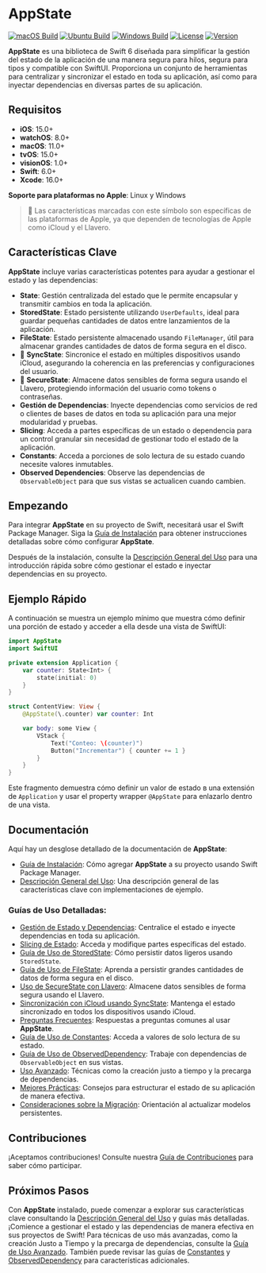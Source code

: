 # AppState

[![macOS Build](https://img.shields.io/github/actions/workflow/status/0xLeif/AppState/macOS.yml?label=macOS&branch=main)](https://github.com/0xLeif/AppState/actions/workflows/macOS.yml)
[![Ubuntu Build](https://img.shields.io/github/actions/workflow/status/0xLeif/AppState/ubuntu.yml?label=Ubuntu&branch=main)](https://github.com/0xLeif/AppState/actions/workflows/ubuntu.yml)
[![Windows Build](https://img.shields.io/github/actions/workflow/status/0xLeif/AppState/windows.yml?label=Windows&branch=main)](https://github.com/0xLeif/AppState/actions/workflows/windows.yml)
[![License](https://img.shields.io/github/license/0xLeif/AppState)](https://github.com/0xLeif/AppState/blob/main/LICENSE)
[![Version](https://img.shields.io/github/v/release/0xLeif/AppState)](https://github.com/0xLeif/AppState/releases)

**AppState** es una biblioteca de Swift 6 diseñada para simplificar la gestión del estado de la aplicación de una manera segura para hilos, segura para tipos y compatible con SwiftUI. Proporciona un conjunto de herramientas para centralizar y sincronizar el estado en toda su aplicación, así como para inyectar dependencias en diversas partes de su aplicación.

## Requisitos

- **iOS**: 15.0+
- **watchOS**: 8.0+
- **macOS**: 11.0+
- **tvOS**: 15.0+
- **visionOS**: 1.0+
- **Swift**: 6.0+
- **Xcode**: 16.0+

**Soporte para plataformas no Apple**: Linux y Windows

> 🍎 Las características marcadas con este símbolo son específicas de las plataformas de Apple, ya que dependen de tecnologías de Apple como iCloud y el Llavero.

## Características Clave

**AppState** incluye varias características potentes para ayudar a gestionar el estado y las dependencias:

- **State**: Gestión centralizada del estado que le permite encapsular y transmitir cambios en toda la aplicación.
- **StoredState**: Estado persistente utilizando `UserDefaults`, ideal para guardar pequeñas cantidades de datos entre lanzamientos de la aplicación.
- **FileState**: Estado persistente almacenado usando `FileManager`, útil para almacenar grandes cantidades de datos de forma segura en el disco.
- 🍎 **SyncState**: Sincronice el estado en múltiples dispositivos usando iCloud, asegurando la coherencia en las preferencias y configuraciones del usuario.
- 🍎 **SecureState**: Almacene datos sensibles de forma segura usando el Llavero, protegiendo información del usuario como tokens o contraseñas.
- **Gestión de Dependencias**: Inyecte dependencias como servicios de red o clientes de bases de datos en toda su aplicación para una mejor modularidad y pruebas.
- **Slicing**: Acceda a partes específicas de un estado o dependencia para un control granular sin necesidad de gestionar todo el estado de la aplicación.
- **Constants**: Acceda a porciones de solo lectura de su estado cuando necesite valores inmutables.
- **Observed Dependencies**: Observe las dependencias de `ObservableObject` para que sus vistas se actualicen cuando cambien.

## Empezando

Para integrar **AppState** en su proyecto de Swift, necesitará usar el Swift Package Manager. Siga la [Guía de Instalación](documentation/es/installation.md) para obtener instrucciones detalladas sobre cómo configurar **AppState**.

Después de la instalación, consulte la [Descripción General del Uso](documentation/es/usage-overview.md) para una introducción rápida sobre cómo gestionar el estado e inyectar dependencias en su proyecto.

## Ejemplo Rápido

A continuación se muestra un ejemplo mínimo que muestra cómo definir una porción de estado y acceder a ella desde una vista de SwiftUI:

```swift
import AppState
import SwiftUI

private extension Application {
    var counter: State<Int> {
        state(initial: 0)
    }
}

struct ContentView: View {
    @AppState(\.counter) var counter: Int

    var body: some View {
        VStack {
            Text("Conteo: \(counter)")
            Button("Incrementar") { counter += 1 }
        }
    }
}
```

Este fragmento demuestra cómo definir un valor de estado в una extensión de `Application` y usar el property wrapper `@AppState` para enlazarlo dentro de una vista.

## Documentación

Aquí hay un desglose detallado de la documentación de **AppState**:

- [Guía de Instalación](documentation/es/installation.md): Cómo agregar **AppState** a su proyecto usando Swift Package Manager.
- [Descripción General del Uso](documentation/es/usage-overview.md): Una descripción general de las características clave con implementaciones de ejemplo.

### Guías de Uso Detalladas:

- [Gestión de Estado y Dependencias](documentation/es/usage-state-dependency.md): Centralice el estado e inyecte dependencias en toda su aplicación.
- [Slicing de Estado](documentation/es/usage-slice.md): Acceda y modifique partes específicas del estado.
- [Guía de Uso de StoredState](documentation/es/usage-storedstate.md): Cómo persistir datos ligeros usando `StoredState`.
- [Guía de Uso de FileState](documentation/es/usage-filestate.md): Aprenda a persistir grandes cantidades de datos de forma segura en el disco.
- [Uso de SecureState con Llavero](documentation/es/usage-securestate.md): Almacene datos sensibles de forma segura usando el Llavero.
- [Sincronización con iCloud usando SyncState](documentation/es/usage-syncstate.md): Mantenga el estado sincronizado en todos los dispositivos usando iCloud.
- [Preguntas Frecuentes](documentation/es/faq.md): Respuestas a preguntas comunes al usar **AppState**.
- [Guía de Uso de Constantes](documentation/es/usage-constant.md): Acceda a valores de solo lectura de su estado.
- [Guía de Uso de ObservedDependency](documentation/es/usage-observeddependency.md): Trabaje con dependencias de `ObservableObject` en sus vistas.
- [Uso Avanzado](documentation/es/advanced-usage.md): Técnicas como la creación justo a tiempo y la precarga de dependencias.
- [Mejores Prácticas](documentation/es/best-practices.md): Consejos para estructurar el estado de su aplicación de manera efectiva.
- [Consideraciones sobre la Migración](documentation/es/migration-considerations.md): Orientación al actualizar modelos persistentes.

## Contribuciones

¡Aceptamos contribuciones! Consulte nuestra [Guía de Contribuciones](documentation/es/contributing.md) para saber cómo participar.

## Próximos Pasos

Con **AppState** instalado, puede comenzar a explorar sus características clave consultando la [Descripción General del Uso](documentation/es/usage-overview.md) y guías más detalladas. ¡Comience a gestionar el estado y las dependencias de manera efectiva en sus proyectos de Swift! Para técnicas de uso más avanzadas, como la creación Justo a Tiempo y la precarga de dependencias, consulte la [Guía de Uso Avanzado](documentation/es/advanced-usage.md). También puede revisar las guías de [Constantes](documentation/es/usage-constant.md) y [ObservedDependency](documentation/es/usage-observeddependency.md) para características adicionales.
